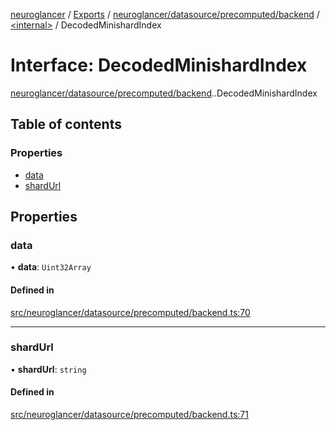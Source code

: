 [neuroglancer](../README.md) / [Exports](../modules.md) / [neuroglancer/datasource/precomputed/backend](../modules/neuroglancer_datasource_precomputed_backend.md) / [<internal\>](../modules/neuroglancer_datasource_precomputed_backend._internal_.md) / DecodedMinishardIndex

# Interface: DecodedMinishardIndex

[neuroglancer/datasource/precomputed/backend](../modules/neuroglancer_datasource_precomputed_backend.md).[<internal>](../modules/neuroglancer_datasource_precomputed_backend._internal_.md).DecodedMinishardIndex

## Table of contents

### Properties

- [data](neuroglancer_datasource_precomputed_backend._internal_.DecodedMinishardIndex.md#data)
- [shardUrl](neuroglancer_datasource_precomputed_backend._internal_.DecodedMinishardIndex.md#shardurl)

## Properties

### data

• **data**: `Uint32Array`

#### Defined in

[src/neuroglancer/datasource/precomputed/backend.ts:70](https://github.com/ActiveBrainAtlas2/neuroglancer/blob/91617476/src/neuroglancer/datasource/precomputed/backend.ts#L70)

___

### shardUrl

• **shardUrl**: `string`

#### Defined in

[src/neuroglancer/datasource/precomputed/backend.ts:71](https://github.com/ActiveBrainAtlas2/neuroglancer/blob/91617476/src/neuroglancer/datasource/precomputed/backend.ts#L71)
